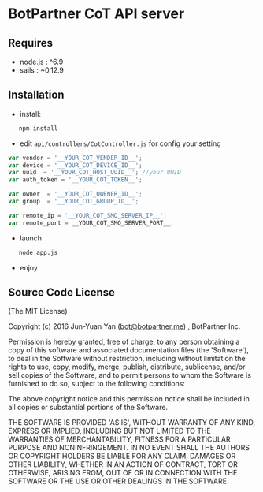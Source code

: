 # BotPartner CoT API server

## Requires

 * node.js : ^6.9
 * sails : ~0.12.9

## Installation

 * install:
```sh
   npm install
```

 * edit ``api/controllers/CotController.js`` for config your setting
```js
var vendor = '__YOUR_COT_VENDER_ID__';
var device = '__YOUR_COT_DEVICE_ID__';
var uuid  = '__YOUR_COT_HOST_UUID__'; //your UUID
var auth_token = '__YOUR_COT_TOKEN__';

var owner  = '__YOUR_COT_OWENER_ID__';
var group  = '__YOUR_COT_GROUP_ID__';

var remote_ip = '__YOUR_COT_SMQ_SERVER_IP__';
var remote_port = __YOUR_COT_SMQ_SERVER_PORT__;
```
 * launch
```sh
   node app.js
```
 * enjoy

## Source Code License

(The MIT License)

Copyright (c) 2016 Jun-Yuan Yan (bot@botpartner.me) , BotPartner Inc.

Permission is hereby granted, free of charge, to any person obtaining a copy of this software and associated documentation files (the 'Software'), to deal in the Software without restriction, including without limitation the rights to use, copy, modify, merge, publish, distribute, sublicense, and/or sell copies of the Software, and to permit persons to whom the Software is furnished to do so, subject to the following conditions:

The above copyright notice and this permission notice shall be included in all copies or substantial portions of the Software.

THE SOFTWARE IS PROVIDED 'AS IS', WITHOUT WARRANTY OF ANY KIND, EXPRESS OR IMPLIED, INCLUDING BUT NOT LIMITED TO THE WARRANTIES OF MERCHANTABILITY, FITNESS FOR A PARTICULAR PURPOSE AND NONINFRINGEMENT. IN NO EVENT SHALL THE AUTHORS OR COPYRIGHT HOLDERS BE LIABLE FOR ANY CLAIM, DAMAGES OR OTHER LIABILITY, WHETHER IN AN ACTION OF CONTRACT, TORT OR OTHERWISE, ARISING FROM, OUT OF OR IN CONNECTION WITH THE SOFTWARE OR THE USE OR OTHER DEALINGS IN THE SOFTWARE.
